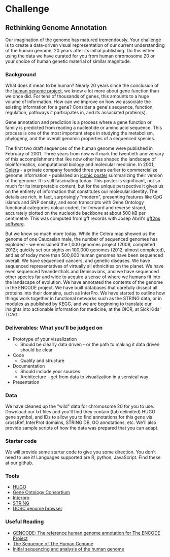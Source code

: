 # Challenge

## Rethinking Genome Annotation

Our imagination of the genome has matured tremendously. Your challenge is to create a data-driven visual representation of our current understanding of the human genome, 20 years after its initial publishing. Do this either using the data we have curated for you from human chromosome 20 or your choice of human genetic material of similar magnitude.

### Background
What does it mean to be human? Nearly 20 years since the conclusion of the [human genome
project](https://www.genome.gov/10001772/all-about-the--human-genome-project-hgp/),
we know a lot more about gene function than we once did. For tens of thousands
of genes, this amounts to a huge volume of information. How can we improve on
how we associate the existing information for a gene? Consider a gene's
sequence, function, regulation, pathways it participates in, and its associated
protein(s).

Gene annotation and prediction is a process where a gene function or family is
predicted from reading a nucleotide or amino acid sequence. This process is one
of the most important steps in studying the metabolism, phylogeny, and the
overall genomic properties of a sequenced species.

The first two draft sequences of the human genome were published in February of 2001. Three years from now will mark the twentieth anniversary of this accomplishment that like now other has shaped the landscape of bioinformatics, computational biology and molecular medicine. In 2001, [Celera](https://en.wikipedia.org/wiki/Celera_Corporation) - a private company founded three years earlier to commercialize genome information - published an [iconic poster](https://drive.google.com/open?id=1cKZ6O4ahy30cBkrCs360oDnmIDYxfMrm) summarizing their version of the genome. It is still fascinating today. This poster is significant, not so much for its interpretable content, but for the unique perspective it gives us on the entirety of information that constitutes our molecular identity. The details are rich, in fact, surprisingly "modern", presenting features like CpG islands and SNP density, and exon transcripts with Gene Ontology functional categories colour coded, for forward and reverse strand, accurately plotted on the nucleotide backbone at about 500 kB per centimetre. This was computed from gff records with Josep Abril's [gff2ps software](https://www.ncbi.nlm.nih.gov/pubmed/11099262).

But we know so much more today. While the Celera map showed us the genome of one Caucasian male, the number of sequenced genomes has exploded - we envisioned the 1,000 genomes project (2008, completed 2012); quickly set our sights on 100,000 genomes (2012, almost completed), and as of today more than 500,000 human genomes have been sequenced overall. We have sequenced cancers, and genetic diseases. We have sequenced representatives of virtually all ethnicities on the planet. We have even sequenced Neanderthals and Denisovians, and we have sequenced other species far and wide to acquire a sense of where we humans fit into the landscape of evolution. We have annotated the contents of the genome in the ENCODE project. We have built databases that carefully dissect all proteins into their domains, such as InterPro. We have started to outline how things work together in functional networks such as the STRING data, or in modules as published by KEGG, and we are beginning to translate our insights into actionable information for medicine, at the OICR, at Sick Kids' TCAG.

### Deliverables: What you'll be judged on 
* Prototype of your visualization
  * Should be clearly data driven - or the path to making it data driven should be clear
* Code
  * Quality and structure
* Documentation
  * Should include your sources
  * Architecture - get from data to visualization in a sensical way
* Presentation
  
### Data 

We have cleaned up the "wild" data for chromosome 20 for you to use. Download our txt files and you'll find they contain (tab delimited) HUGO gene symbol, and IDs to allow you to find annotations for this gene via crossRef, InterProt domains, STRING DB, GO annotations, etc. We'll also provide sample scripts of how the data was prepared that you can adapt. 

### Starter code

We will provide some starter code to give you some direction. You don't need to use it! Languages supported are R, python, JavaScript. Find these at our github. 

### Tools

* [HUGO](https://www.genenames.org/)
* [Gene Ontology Consortium](http://geneontology.org/)
* [Interpro](https://www.ebi.ac.uk/interpro/)
* [STRING](https://string-db.org/)
* [UCSC genome browser](https://genome.ucsc.edu/)

### Useful Reading

* [GENCODE: The reference human genome annotation for The ENCODE Project](http://genome.cshlp.org/content/22/9/1760.full.html)
* [The Sequence of The Human Genome](https://drive.google.com/open?id=15dxceQvrkhzzy2Vws5mgdzl1l41vUnri)
* [Initial sequencing and analysis of the human genome](https://drive.google.com/open?id=1N0SWJxQ0V8taKQkkaYVhNPnu8E9ku9gr)
